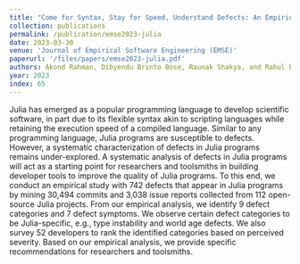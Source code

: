 ```yaml
---
title: "Come for Syntax, Stay for Speed, Understand Defects: An Empirical Study of Defects in Julia Programs"
collection: publications
permalink: /publication/emse2023-julia
date: 2023-03-30
venue: 'Journal of Empirical Software Engineering (EMSE)'
paperurl: '/files/papers/emse2023-julia.pdf'
authors: Akond Rahman, Dibyendu Brinto Bose, Raunak Shakya, and Rahul Pandita
year: 2023
index: 65
--- 
```

Julia has emerged as a popular programming language to develop scientific software, in part due to its flexible syntax akin to scripting languages while retaining the execution speed of a compiled language. Similar to any programming language, Julia programs are susceptible to defects. However, a systematic characterization of defects in Julia programs remains under-explored. A systematic analysis of defects in Julia programs will act as a starting point for researchers and toolsmiths in building developer tools to improve the quality of Julia programs. To this end, we conduct an empirical study with 742 defects that appear in Julia programs by mining 30,494 commits and 3,038 issue reports collected from 112 open-source Julia projects. From our empirical analysis, we identify 9 defect categories and 7 defect symptoms. We observe certain defect categories to be Julia-specific, e.g., type instability and world age defects. We also survey 52 developers to rank the identified categories based on perceived severity. Based on our empirical analysis, we provide specific recommendations for researchers and toolsmiths.